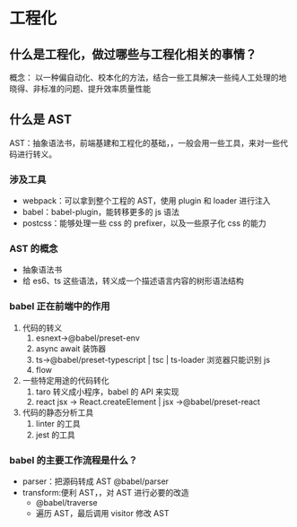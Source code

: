 # 工程化

## 什么是工程化，做过哪些与工程化相关的事情？

概念：
以一种偏自动化、校本化的方法，结合一些工具解决一些纯人工处理的地晓得、非标准的问题、提升效率质量性能

## 什么是 AST

AST：抽象语法书，前端基建和工程化的基础，，一般会用一些工具，来对一些代码进行转义。

### 涉及工具

- webpack：可以拿到整个工程的 AST，使用 plugin 和 loader 进行注入
- babel：babel-plugin，能转移更多的 js 语法
- postcss：能够处理一些 css 的 prefixer，以及一些原子化 css 的能力

### AST 的概念

- 抽象语法书
- 给 es6、ts 这些语法，转义成一个描述语言内容的树形语法结构

### babel 正在前端中的作用

1. 代码的转义
   1. esnext->@babel/preset-env
   1. async await 装饰器
   1. ts->@babel/preset-typescript | tsc | ts-loader
      浏览器只能识别 js
   1. flow
2. 一些特定用途的代码转化
   1. taro 转义成小程序，babel 的 API 来实现
   2. react jsx -> React.createElement | jsx ->@babel/preset-react
3. 代码的静态分析工具
   1. linter 的工具
   2. jest 的工具

### babel 的主要工作流程是什么？

- parser：把源码转成 AST
  @babel/parser
- transform:便利 AST，，对 AST 进行必要的改造
  - @babel/traverse
  - 遍历 AST，最后调用 visitor 修改 AST
